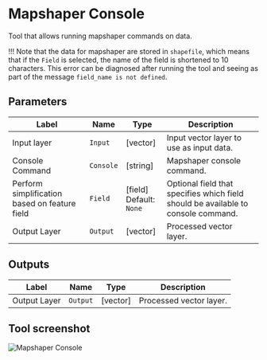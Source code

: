 # Mapshaper Console

Tool that allows running mapshaper commands on data. 

!!! Note that the data for mapshaper are stored in `shapefile`, which means that if the `Field` is selected, the name of the field is shortened to 10 characters. This error can be diagnosed after running the tool and seeing as part of the message `field_name is not defined`.

## Parameters

| Label                                         | Name      | Type                          | Description                                                                       |
| --------------------------------------------- | --------- | ----------------------------- | --------------------------------------------------------------------------------- |
| Input layer                                   | `Input`   | [vector]                      | Input vector layer to use as input data.                                          |
| Console Command                               | `Console` | [string]                      | Mapshaper console command.                                                        |
| Perform simplification based on feature field | `Field`   | [field] <br/> Default: `None` | Optional field that specifies which field should be available to console command. |
| Output Layer                                  | `Output`  | [vector]                      | Processed vector layer.                                                           |

## Outputs

| Label        | Name     | Type     | Description             |
| ------------ | -------- | -------- | ----------------------- |
| Output Layer | `Output` | [vector] | Processed vector layer. |


## Tool screenshot

![Mapshaper Console](../../images/tool_console.png)

